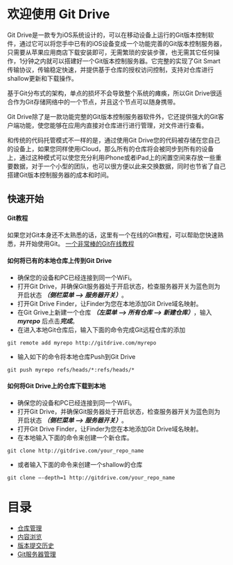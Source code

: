 欢迎使用 Git Drive
=================================
Git Drive是一款专为iOS系统设计的，可以在移动设备上运行的Git版本控制软件，通过它可以将您手中已有的iOS设备变成一个功能完善的Git版本控制服务器，只需要从苹果应用商店下载安装即可，无需繁琐的安装步骤，也无需其它任何操作，1分钟之内就可以搭建好一个Git版本控制服务器。它完整的实现了Git Smart传输协议，传输稳定快速，并提供基于仓库的授权访问控制，支持对仓库进行shallow更新和下载操作。

基于Git分布式的架构，单点的损坏不会导致整个系统的瘫痪，所以Git Drive很适合作为Git存储网络中的一个节点，并且这个节点可以随身携带。

Git Drive除了是一款功能完整的Git版本控制服务器软件外，它还提供强大的Git客户端功能，使您能够在应用内直接对仓库进行进行管理，对文件进行查看。

和传统的代码托管模式不一样的是，通过使用Git Drive您的代码被存储在您自己的设备上，如果您同样使用iCloud，那么所有的仓库将会被同步到所有的设备上，通过这种模式可以使您充分利用iPhone或者iPad上的闲置空间来存放一些重要数据，对于一个小型的团队，也可以很方便以此来交换数据，同时也节省了自己搭建Git版本控制服务器的成本和时间。

## 快速开始
#### Git教程
如果您对Git本身还不太熟悉的话，这里有一个在线的Git教程，可以帮助您快速熟悉，并开始使用Git。
[一个非常棒的Git在线教程](https://git-scm.com/book/zh/v2)
#### 如何将已有的本地仓库上传到Git Drive
- 确保您的设备和PC已经连接到同一个WiFi。
- 打开Git Drive，并确保Git服务器处于开启状态，检查服务器开关为蓝色则为开启状态 ***（侧栏菜单 --> 服务器开关）***。
- 打开Git Drive Finder，让Finder为您在本地添加Git Drive域名映射。
- 在Git Grive上新建一个仓库 ***（左菜单 --> 所有仓库 --> 新建仓库）***，输入 ***myrepo*** 后点击***完成***。
- 在进入本地Git仓库后，输入下面的命令完成Git远程仓库的添加

```
git remote add myrepo http://gitdrive.com/myrepo
```
- 输入如下的命令将本地仓库Push到Git Drive

```
git push myrepo refs/heads/*:refs/heads/*
```

#### 如何将Git Drive上的仓库下载到本地

- 确保您的设备和PC已经连接到同一个WiFi。
- 打开Git Drive，并确保Git服务器处于开启状态，检查服务器开关为蓝色则为开启状态 ***（侧栏菜单 --> 服务器开关）***。
- 打开Git Drive Finder，让Finder为您在本地添加Git Drive域名映射。
- 在本地输入下面的命令来创建一个新仓库。

```
git clone http://gitdrive.com/your_repo_name
```
- 或者输入下面的命令来创建一个shallow的仓库

```
git clone —-depth=1 http://gitdrive.com/your_repo_name
```

目录
=================================
- [仓库管理](./docs/chapter_1_zh.md)
- [内容浏览](./docs/chapter_2_zh.md)
- [版本提交历史](./docs/chapter_3_zh.md)
- [Git服务器管理](./docs/chapter_4_zh.md)

